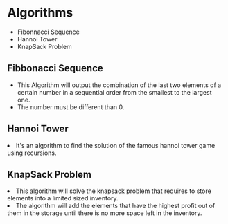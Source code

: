 # Algorithms
<ul>
<li>Fibonnacci Sequence</li>
<li>Hannoi Tower</li>
<li>KnapSack Problem</li>
</ul>

## Fibbonacci Sequence
<ul>
<li>This Algorithm will output the combination of the last two elements of a certain number in a sequential order from the smallest to the largest one.</li>
<li>The number must be different than 0.</li>
</ul>

## Hannoi Tower
<li>It's an algorithm to find the solution of the famous hannoi tower game using recursions.</li>

## KnapSack Problem
<li>This algorithm will solve the knapsack problem that requires to store elements into a limited sized inventory.</li>
<li>The algorithm will add the elements that have the highest profit out of them in the storage until there is no more space left in the inventory.</li>

